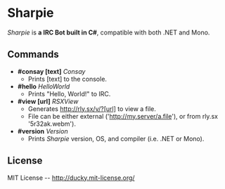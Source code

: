 # Sharpie
*Sharpie* is **a IRC Bot built in C#**, compatible with both .NET and Mono.

## Commands
* **#consay [text]** *Consay*
  * Prints [text] to the console.
* **#hello** *HelloWorld*
  * Prints "Hello, World!" to IRC.
* **#view [url]** *RSXView*
  * Generates http://rly.sx/v/?[url] to view a file.
  * File can be either external ('http://my.server/a.file'), or from rly.sx '5r32ak.webm').
* **#version** *Version*
  * Prints *Sharpie* version, OS, and compiler (i.e. .NET or Mono).
  
## License
MIT License -- http://ducky.mit-license.org/
